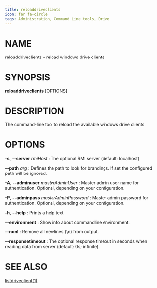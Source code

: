 ```yaml
---
title: reloaddriveclients
icon: far fa-circle
tags: Administration, Command Line tools, Drive
---
```


# NAME

reloaddriveclients - reload windows drive clients

# SYNOPSIS

**reloaddriveclients** [OPTIONS]

# DESCRIPTION

The command-line tool to reload the available windows drive clients

# OPTIONS

**-s**, **--server** *rmiHost*
: The optional RMI server (default: localhost)

**--path** *arg*
: Defines the path to look for brandings. If set the configured path will be ignored.

**-A**, **--adminuser** *masterAdminUser*
:   Master admin user name for authentication. Optional, depending on your configuration.

**-P**, **--adminpass** *masterAdminPassword*
:   Master admin password for authentication. Optional, depending on your configuration.

**-h**, **--help**
: Prints a help text

**--environment**
:   Show info about commandline environment.

**--nonl**
:   Remove all newlines (\\n) from output.

**--responsetimeout**
: The optional response timeout in seconds when reading data from server (default: 0s; infinite).

# SEE ALSO

[listdriveclient(1)](listdriveclient)